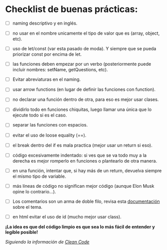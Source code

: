 # Checklist de buenas prácticas:

- [ ] naming descriptivo y en inglés.

- [ ] no usar en el nombre unicamente el tipo de valor que es (array, object, etc).

- [ ] uso de let/const (var esta pasado de moda). Y siempre que se pueda priorizar const por encima de let.

- [ ] las funciones deben empezar por un verbo (posteriormente puede incluir nombres: setName, getQuestions, etc).

- [ ] Evitar abreviaturas en el naming.

- [ ] usar arrow functions (en lugar de definir las funciones con function).

- [ ] no declarar una función dentro de otra, para eso es mejor usar clases.

- [ ] dividirlo todo en funciones chiquitas, luego llamar una única que lo ejecute todo si es el caso.

- [ ] separar las funciones con espacios.

- [ ] evitar el uso de loose equality (==).

- [ ] el break dentro del if es mala practica (mejor usar un return si eso).

- [ ] código excesivamente indentado: si ves que se va todo muy a la derecha es mejor romperlo en funciones o plantearlo de otra manera.

- [ ] en una función, intentar que, si hay más de un return, devuelva siempre el mismo tipo de variable.

- [ ] más líneas de código no significan mejor código (aunque Elon Musk opine lo contrario…).

- [ ] Los comentarios son un arma de doble filo, revisa esta [documentación](./comentarios.md) sobre el tema.

- [ ] en html evitar el uso de id (mucho mejor usar class).


**¡La idea es que del código limpio es que sea lo más fácil de entender y legible posible!**

*Siguiendo la información de [Clean Code](https://www.amazon.es/Clean-Code-Handbook-Software-Craftsmanship/dp/0132350882/ref=sr_1_1?adgrpid=61918603091&gclid=Cj0KCQiA6rCgBhDVARIsAK1kGPIMM6kdF35s37VHxQcXlKVyBrec3qLSXPJ2LZa5NCZztwE_fqNLOCkaAuwUEALw_wcB&hvadid=275464920674&hvdev=c&hvlocphy=1005414&hvnetw=g&hvqmt=e&hvrand=17940655800515023316&hvtargid=kwd-301191331858&hydadcr=23858_1824318&keywords=clean+code&qid=1678554587&sr=8-1)*